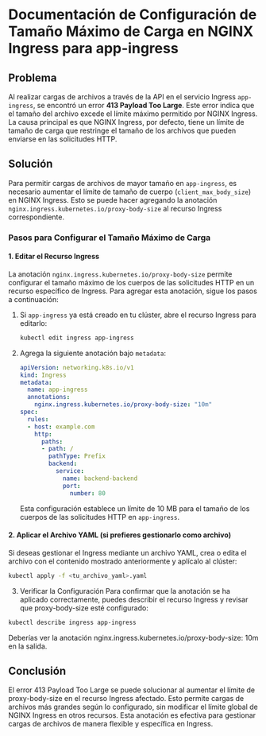 # Documentación de Configuración de Tamaño Máximo de Carga en NGINX Ingress para app-ingress

## Problema

Al realizar cargas de archivos a través de la API en el servicio Ingress `app-ingress`, se encontró un error **413 Payload Too Large**. Este error indica que el tamaño del archivo excede el límite máximo permitido por NGINX Ingress. La causa principal es que NGINX Ingress, por defecto, tiene un límite de tamaño de carga que restringe el tamaño de los archivos que pueden enviarse en las solicitudes HTTP.

## Solución

Para permitir cargas de archivos de mayor tamaño en `app-ingress`, es necesario aumentar el límite de tamaño de cuerpo (`client_max_body_size`) en NGINX Ingress. Esto se puede hacer agregando la anotación `nginx.ingress.kubernetes.io/proxy-body-size` al recurso Ingress correspondiente.

### Pasos para Configurar el Tamaño Máximo de Carga

#### 1. Editar el Recurso Ingress

La anotación `nginx.ingress.kubernetes.io/proxy-body-size` permite configurar el tamaño máximo de los cuerpos de las solicitudes HTTP en un recurso específico de Ingress. Para agregar esta anotación, sigue los pasos a continuación:

1. Si `app-ingress` ya está creado en tu clúster, abre el recurso Ingress para editarlo:

    ```bash
    kubectl edit ingress app-ingress
    ```

2. Agrega la siguiente anotación bajo `metadata`:

    ```yaml
    apiVersion: networking.k8s.io/v1
    kind: Ingress
    metadata:
      name: app-ingress
      annotations:
        nginx.ingress.kubernetes.io/proxy-body-size: "10m"
    spec:
      rules:
      - host: example.com
        http:
          paths:
          - path: /
            pathType: Prefix
            backend:
              service:
                name: backend-backend
                port:
                  number: 80
    ```

   Esta configuración establece un límite de 10 MB para el tamaño de los cuerpos de las solicitudes HTTP en `app-ingress`.

#### 2. Aplicar el Archivo YAML (si prefieres gestionarlo como archivo)

Si deseas gestionar el Ingress mediante un archivo YAML, crea o edita el archivo con el contenido mostrado anteriormente y aplícalo al clúster:

```bash
kubectl apply -f <tu_archivo_yaml>.yaml
```

3. Verificar la Configuración
Para confirmar que la anotación se ha aplicado correctamente, puedes describir el recurso Ingress y revisar que proxy-body-size esté configurado:

```bash
kubectl describe ingress app-ingress
```

Deberías ver la anotación nginx.ingress.kubernetes.io/proxy-body-size: 10m en la salida.

## Conclusión
El error 413 Payload Too Large se puede solucionar al aumentar el límite de proxy-body-size en el recurso Ingress afectado. Esto permite cargas de archivos más grandes según lo configurado, sin modificar el límite global de NGINX Ingress en otros recursos. Esta anotación es efectiva para gestionar cargas de archivos de manera flexible y específica en Ingress.